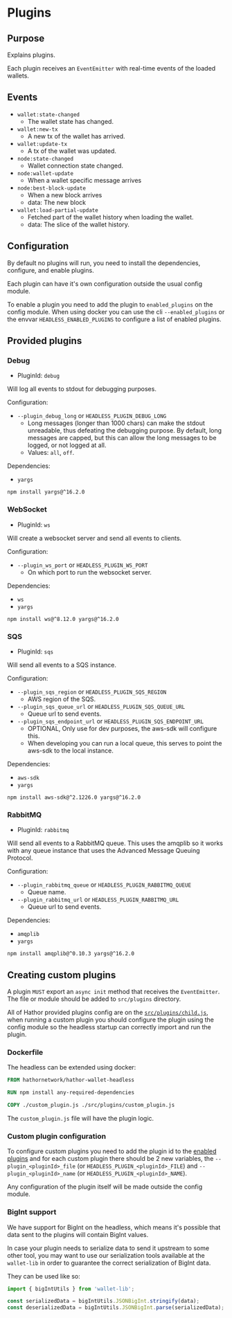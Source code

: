 # Plugins

## Purpose

Explains plugins.

Each plugin receives an `EventEmitter` with real-time events of the loaded wallets.

## Events

- `wallet:state-changed`
    - The wallet state has changed.
- `wallet:new-tx`
    - A new tx of the wallet has arrived.
- `wallet:update-tx`
    - A tx of the wallet was updated.
- `node:state-changed`
    - Wallet connection state changed.
- `node:wallet-update`
    - When a wallet specific message arrives
- `node:best-block-update`
    - When a new block arrives
    - data: The new block
- `wallet:load-partial-update`
    - Fetched part of the wallet history when loading the wallet.
    - data: The slice of the wallet history.

## Configuration

By default no plugins will run, you need to install the dependencies, configure, and enable plugins.

Each plugin can have it's own configuration outside the usual config module.

To enable a plugin you need to add the plugin to `enabled_plugins` on the config module.
When using docker you can use the cli `--enabled_plugins` or the envvar `HEADLESS_ENABLED_PLUGINS` to configure a list of enabled plugins.

## Provided plugins

### Debug

- PluginId: `debug`

Will log all events to stdout for debugging purposes.

Configuration:
- `--plugin_debug_long` or `HEADLESS_PLUGIN_DEBUG_LONG`
    - Long messages (longer than 1000 chars) can make the stdout unreadable, thus defeating the debugging purpose. By default, long messages are capped, but this can allow the long messages to be logged, or not logged at all.
    - Values: `all`, `off`.

Dependencies:
- `yargs`

`npm install yargs@^16.2.0`

### WebSocket

- PluginId: `ws`

Will create a websocket server and send all events to clients.

Configuration:
- `--plugin_ws_port` or `HEADLESS_PLUGIN_WS_PORT`
    - On which port to run the websocket server.

Dependencies:
- `ws`
- `yargs`

`npm install ws@^8.12.0 yargs@^16.2.0`

### SQS

- PluginId: `sqs`

Will send all events to a SQS instance.

Configuration:
- `--plugin_sqs_region` or `HEADLESS_PLUGIN_SQS_REGION`
    - AWS region of the SQS.
- `--plugin_sqs_queue_url` or `HEADLESS_PLUGIN_SQS_QUEUE_URL`
    - Queue url to send events.
- `--plugin_sqs_endpoint_url` or `HEADLESS_PLUGIN_SQS_ENDPOINT_URL`
    - OPTIONAL, Only use for dev purposes, the aws-sdk will configure this.
    - When developing you can run a local queue, this serves to point the aws-sdk to the local instance.

Dependencies:
- `aws-sdk`
- `yargs`

`npm install aws-sdk@^2.1226.0 yargs@^16.2.0`

### RabbitMQ

- PluginId: `rabbitmq`

Will send all events to a RabbitMQ queue.
This uses the amqplib so it works with any queue instance that uses the Advanced Message Queuing Protocol.

Configuration:
- `--plugin_rabbitmq_queue` or `HEADLESS_PLUGIN_RABBITMQ_QUEUE`
    - Queue name.
- `--plugin_rabbitmq_url` or `HEADLESS_PLUGIN_RABBITMQ_URL`
    - Queue url to send events.

Dependencies:
- `amqplib`
- `yargs`

`npm install amqplib@^0.10.3 yargs@^16.2.0`

## Creating custom plugins

A plugin `MUST` export an `async init` method that receives the `EventEmitter`.
The file or module should be added to `src/plugins` directory.

All of Hathor provided plugins config are on the [`src/plugins/child.js`](./src/plugins/child.js#L29), when running a custom plugin you should configure the plugin using the config module so the headless startup can correctly import and run the plugin.

### Dockerfile

The headless can be extended using docker:

```Dockerfile
FROM hathornetwork/hathor-wallet-headless

RUN npm install any-required-dependencies

COPY ./custom_plugin.js ./src/plugins/custom_plugin.js
```

The `custom_plugin.js` file will have the plugin logic.

### Custom plugin configuration

To configure custom plugins you need to add the plugin id to the [enabled plugins](#configuration) and for each custom plugin there should be 2 new variables, the `--plugin_<pluginId>_file` (or `HEADLESS_PLUGIN_<pluginId>_FILE`) and `--plugin_<pluginId>_name` (or `HEADLESS_PLUGIN_<pluginId>_NAME`).

Any configuration of the plugin itself will be made outside the config module.

### BigInt support

We have support for BigInt on the headless, which means it's possible that data sent to the plugins will contain BigInt values.

In case your plugin needs to serialize data to send it upstream to some other tool, you may want to use our serialization tools available at the `wallet-lib` in order to guarantee the correct serialization of BigInt data.

They can be used like so:

```javascript
import { bigIntUtils } from 'wallet-lib';

const serializedData = bigIntUtils.JSONBigInt.stringify(data);
const deserializedData = bigIntUtils.JSONBigInt.parse(serializedData);
```